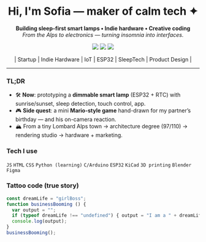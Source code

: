 <!-- Header -->
<h1 align="center">Hi, I'm Sofia — maker of calm tech ✦</h1>
<p align="center">
  <strong>Building sleep-first smart lamps • Indie hardware • Creative coding</strong><br/>
  <em>From the Alps to electronics — turning insomnia into interfaces.</em>
</p>

<!-- Brand colors: red / black / gold -->
<p align="center">
  <img src="https://img.shields.io/badge/Focus-SleepTech-maroon" />
  <img src="https://img.shields.io/badge/Discipline-Design%20%E2%80%A2%20Code%20%E2%80%A2%20Hardware-black" />
  <img src="https://img.shields.io/badge/Edition-Limited%20100-yellow" />
</p>

<!-- SEO style categories -->
<p align="center">| Startup | Indie Hardware | IoT | ESP32 | SleepTech | Product Design |</p>

---

### TL;DR
- 🛠️ **Now**: prototyping a **dimmable smart lamp** (ESP32 + RTC) with sunrise/sunset, sleep detection, touch control, app.
- 🎮 **Side quest**: a mini **Mario-style game** hand-drawn for my partner’s birthday — and his on-camera reaction.
- 🏔️ From a tiny Lombard Alps town → architecture degree (97/110) → rendering studio → hardware + marketing.

### Tech I use
`JS` `HTML` `CSS` `Python (learning)` `C/Arduino` `ESP32` `KiCad` `3D printing` `Blender` `Figma`

### Tattoo code (true story)
```js
const dreamLife = "girlBoss";
function businessBooming () {
  var output = "";
  if (typeof dreamLife !== "undefined") { output = "I am a " + dreamLife; }
  console.log(output);
}
businessBooming();
